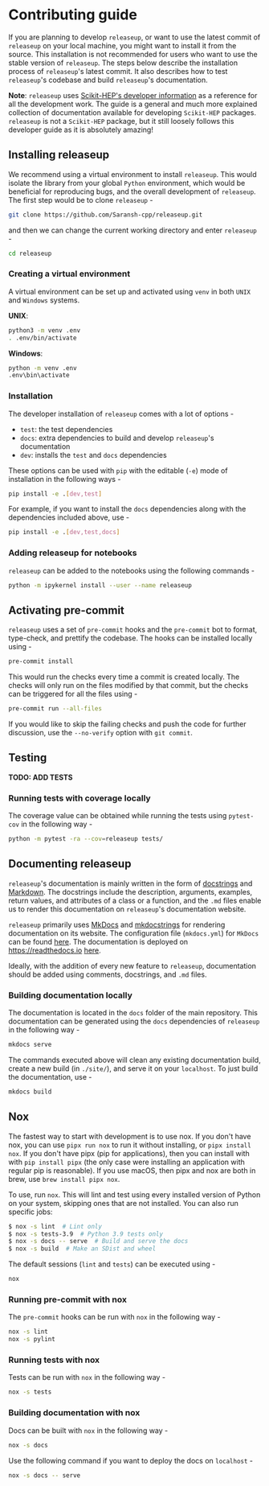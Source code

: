 # Contributing guide

If you are planning to develop `releaseup`, or want to use the latest commit of
`releaseup` on your local machine, you might want to install it from the source.
This installation is not recommended for users who want to use the stable
version of `releaseup`. The steps below describe the installation process of
`releaseup`'s latest commit. It also describes how to test `releaseup`'s
codebase and build `releaseup`'s documentation.

**Note**: `releaseup` uses
[Scikit-HEP's developer information](https://scikit-hep.org/developer) as a
reference for all the development work. The guide is a general and much more
explained collection of documentation available for developing `Scikit-HEP`
packages. `releaseup` is not a `Scikit-HEP` package, but it still loosely
follows this developer guide as it is absolutely amazing!

## Installing releaseup

We recommend using a virtual environment to install `releaseup`. This would
isolate the library from your global `Python` environment, which would be
beneficial for reproducing bugs, and the overall development of `releaseup`. The
first step would be to clone `releaseup` -

```bash
git clone https://github.com/Saransh-cpp/releaseup.git
```

and then we can change the current working directory and enter `releaseup` -

```bash
cd releaseup
```

### Creating a virtual environment

A virtual environment can be set up and activated using `venv` in both `UNIX`
and `Windows` systems.

**UNIX**:

```bash
python3 -m venv .env
. .env/bin/activate
```

**Windows**:

```bash
python -m venv .env
.env\bin\activate
```

### Installation

The developer installation of `releaseup` comes with a lot of options -

- `test`: the test dependencies
- `docs`: extra dependencies to build and develop `releaseup`'s documentation
- `dev`: installs the `test` and `docs` dependencies

These options can be used with `pip` with the editable (`-e`) mode of
installation in the following ways -

```bash
pip install -e .[dev,test]
```

For example, if you want to install the `docs` dependencies along with the
dependencies included above, use -

```bash
pip install -e .[dev,test,docs]
```

### Adding releaseup for notebooks

`releaseup` can be added to the notebooks using the following commands -

```bash
python -m ipykernel install --user --name releaseup
```

## Activating pre-commit

`releaseup` uses a set of `pre-commit` hooks and the `pre-commit` bot to format,
type-check, and prettify the codebase. The hooks can be installed locally
using -

```bash
pre-commit install
```

This would run the checks every time a commit is created locally. The checks
will only run on the files modified by that commit, but the checks can be
triggered for all the files using -

```bash
pre-commit run --all-files
```

If you would like to skip the failing checks and push the code for further
discussion, use the `--no-verify` option with `git commit`.

## Testing

**TODO: ADD TESTS**

### Running tests with coverage locally

The coverage value can be obtained while running the tests using `pytest-cov` in
the following way -

```bash
python -m pytest -ra --cov=releaseup tests/
```

## Documenting releaseup

`releaseup`'s documentation is mainly written in the form of
[docstrings](https://peps.python.org/pep-0257/) and
[Markdown](https://en.wikipedia.org/wiki/Markdown). The docstrings include the
description, arguments, examples, return values, and attributes of a class or a
function, and the `.md` files enable us to render this documentation on
`releaseup`'s documentation website.

`releaseup` primarily uses [MkDocs](https://www.mkdocs.org/) and
[mkdocstrings](https://mkdocstrings.github.io/) for rendering documentation on
its website. The configuration file (`mkdocs.yml`) for `MkDocs` can be found
[here](https://github.com/Saransh-cpp/releaseup/blob/main/mkdocs.yml). The
documentation is deployed on <https://readthedocs.io>
[here](https://releaseup.readthedocs.io/en/latest/).

Ideally, with the addition of every new feature to `releaseup`, documentation
should be added using comments, docstrings, and `.md` files.

### Building documentation locally

The documentation is located in the `docs` folder of the main repository. This
documentation can be generated using the `docs` dependencies of `releaseup` in
the following way -

```bash
mkdocs serve
```

The commands executed above will clean any existing documentation build, create
a new build (in `./site/`), and serve it on your `localhost`. To just build the
documentation, use -

```bash
mkdocs build
```

## Nox

The fastest way to start with development is to use nox. If you don't have nox,
you can use `pipx run nox` to run it without installing, or `pipx install nox`.
If you don't have pipx (pip for applications), then you can install with with
`pip install pipx` (the only case were installing an application with regular
pip is reasonable). If you use macOS, then pipx and nox are both in brew, use
`brew install pipx nox`.

To use, run `nox`. This will lint and test using every installed version of
Python on your system, skipping ones that are not installed. You can also run
specific jobs:

```bash
$ nox -s lint  # Lint only
$ nox -s tests-3.9  # Python 3.9 tests only
$ nox -s docs -- serve  # Build and serve the docs
$ nox -s build  # Make an SDist and wheel
```

The default sessions (`lint` and `tests`) can be executed using -

```bash
nox
```

### Running pre-commit with nox

The `pre-commit` hooks can be run with `nox` in the following way -

```bash
nox -s lint
nox -s pylint
```

### Running tests with nox

Tests can be run with `nox` in the following way -

```bash
nox -s tests
```

### Building documentation with nox

Docs can be built with `nox` in the following way -

```bash
nox -s docs
```

Use the following command if you want to deploy the docs on `localhost` -

```bash
nox -s docs -- serve
```
